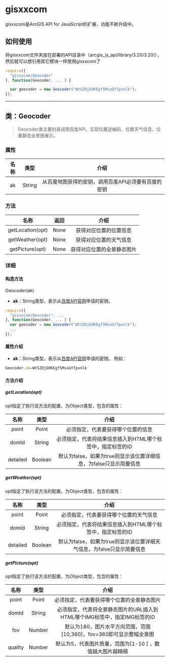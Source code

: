 # gisxxcom

gisxxcom是ArcGIS API for JavaScript的扩展，功能不断升级中。

## 如何使用
将gisxxcom文件夹放在部署的API目录中（arcgis_js_api/library/3.20/3.20/），然后就可以想引用其它模块一样使用gisxxcom了

```javascript
require([
  "gisxxcom/Geocoder"
], function(Geocoder, ... ) {

  var geocoder = new Geocoder("WtSZDjE0KEgfSMsxGY7pxnlk");
});
```


---

## 类：Geocoder

> Geocoder类主要封装调用百度API，实现位置逆编码、位置天气信息、位置静态全景图展示。

### 属性
| 名称 | 类型 | 介绍 |
| :---:| :---: | :---: |
| ak | String | 从百度地图获得的密钥，调用百度API必须要有百度的密钥 |

### 方法

| 名称 | 返回 | 介绍 |
| :---:| :---: | :---: |
| getLocation(opt) | None | 获得对应位置的位置信息 |
| getWeather(opt) | None | 获得对应位置的天气信息 |
| getPicture(opt) | None | 获得对应位置的全景静态图片 |

### 详细

#### 构造方法
Geocoder(ak)
- **ak**：String类型，表示从[百度API官网](http://lbsyun.baidu.com/)申请的密钥。

```JavaScript
require([
  "gisxxcom/Geocoder", ... 
], function(Geocoder, ... ) {
  var geocoder = new Geocoder("WtSZDjE0KEgfSMsxGY7pxnlk");
  ...
});
```


#### 属性介绍
- **ak**：String类型，表示从[百度API官网](http://lbsyun.baidu.com/)申请的密钥。
例如：

```JavaScript
Geocoder.ak=WtSZDjE0KEgfSMsxGY7pxnlk
```

#### 方法介绍

##### getLocation(opt) 

opt指定了执行该方法的配置，为Object类型，包含的属性：

| 名称 | 类型 | 介绍 |
| :---:| :---: | :---: |
| point | Point | 必须指定，代表要获得哪个位置的信息 |
| domId | String | 必须指定，代表将结果信息插入到HTML哪个标签中，指定标签的ID |
| detailed | Boolean | 默认为false，如果为true则显示该位置详细信息，为false只显示简要信息 |

##### getWeather(opt)

opt指定了执行该方法的配置，为Object类型，包含的属性：

| 名称 | 类型 | 介绍 |
| :---:| :---: | :---: |
| point | Point | 必须指定，代表要获得哪个位置的天气信息 |
| domId | String | 必须指定，代表将结果信息插入到HTML哪个标签中，指定标签的ID |
| detailed | Boolean | 默认为false，如果为true则显示该位置详细天气信息，为false只显示简要信息 |

##### getPicture(opt)

opt指定了执行该方法的配置，为Object类型，包含的属性：

| 名称 | 类型 | 介绍 |
| :---:| :---: | :---: |
| point | Point | 必须指定，代表要获得哪个位置的全景静态图片 |
| domId | String | 必须指定，代表将全景静态图片的URL插入到HTML哪个IMG标签中，指定IMG标签的ID |
| fov | Number | 默认为180，图片水平方向范围，范围[10,360]，fov=360即可显示整幅全景图 |
| quality | Number | 默认为5，代表图片质量，范围为[1-10 ] ，数值越大图片越精细|
